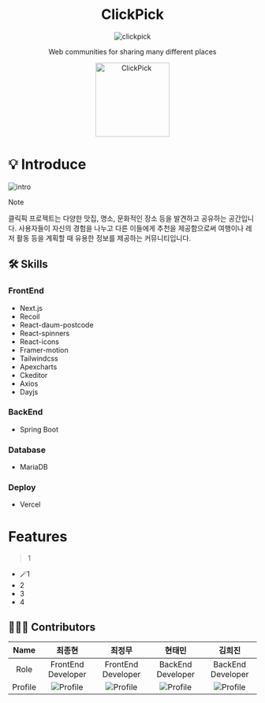 <h1 align="center">ClickPick</h1>

<div align="center">

![clickpick](https://github.com/ClickPickProject/FrontEnd/assets/144521987/3eefdd64-2266-4c81-be7d-aff6a65acd8c)

</div>
<p align="center">
Web communities for sharing many different places

<div align="center">
  <a href="https://clickpick.vercel.app/">
    <img alt="ClickPick" title="ClickPick" src="https://github.com/ClickPickProject/FrontEnd/assets/144521987/d4d01382-aab1-473c-b65e-0ce6b14f7e1a" width="150">
  </a>
  </div>
</p>

# 💡 Introduce

<img alt="intro" src="https://github.com/ClickPickProject/FrontEnd/assets/144521987/ff83cbe5-adb6-438b-af36-8f8759fc1842">

<br />

> [!NOTE]
>
> 클릭픽 프로젝트는 다양한 맛집, 명소, 문화적인 장소 등을 발견하고 공유하는 공간입니다. 사용자들이 자신의 경험을 나누고 다른 이들에게 추천을 제공함으로써 여행이나 레저 활동 등을 계획할 때 유용한 정보를 제공하는 커뮤니티입니다.

## 🛠️ Skills

### FrontEnd

- Next.js
- Recoil
- React-daum-postcode
- React-spinners
- React-icons
- Framer-motion
- Tailwindcss
- Apexcharts
- Ckeditor
- Axios
- Dayjs

### BackEnd

- Spring Boot

### Database

- MariaDB

### Deploy

- Vercel

# Features

> 1

- 🪄1
- 2
- 3
- 4

## 👩🏻‍💻 Contributors

|  Name   |                  최종현                   |                     최정무                     |                        현태민                        |                    김희진                     |
| :-----: | :---------------------------------------: | :--------------------------------------------: | :--------------------------------------------------: | :-------------------------------------------: |
|  Role   |            FrontEnd Developer             |               FrontEnd Developer               |                  BackEnd Developer                   |               BackEnd Developer               |
| Profile | ![Profile](https://github.com/elbyss.png) | ![Profile](https://github.com/choijungmua.png) | ![Profile](https://github.com/taemintaeminHyeon.png) | ![Profile](https://github.com/huijin-kim.png) |
